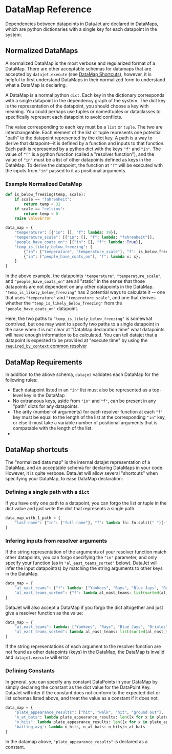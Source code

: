 # DataMap Reference

Dependencies between datapoints in DataJet are declared in DataMaps, which are python dictionaries with a single key for each datapoint in the system.

## Normalized DataMaps

A normalized DataMap is the most verbose and regularized format of a DataMap. There are other acceptable schemas for datamaps that are accepted by `datajet.execute` (see [DataMap Shortcuts](#datamap-shortcuts)), however, it is helpful to first understand DataMaps in their normalized form to understand what a DataMap is declaring.

A DataMap is a normal python `dict`. Each key in the dictionary corresponds with a single datapoint in the dependency graph of the system. The dict key is the representation of the datapoint, you should choose a key with meaning. You could perhaps use tuples or namedtuples or dataclasses to specifically represent each datapoint to avoid conflicts.

The value corresponding to each key must be a `list` or `tuple`. The two are interchangeable. Each element of the list or tuple represents one potential "path" to the datapoint represented by the dict key. A path is a way to derive that datapoint--it is defined by a function and inputs to that function. Each path is represented by a python dict with the keys `"f"` and `"in"`. The value of `"f"` is a python function (called a "resolver function"), and the value of `"in"` must be a list of other datapoints defined as keys in the DataMap. To derive the datapoint, the function at `"f"` will be executed with the inputs from `"in"` passed to it as positional arguments.

### Example Normalized DataMap

```python
def is_below_freezing(temp, scale):
    if scale == "fahrenheit":
        return temp < 32
    if scale == "celsius":
        return temp < 0
    raise ValueError

data_map = {
    "temperature": [{"in": [], "f": lambda: 39}],
    "temperature_scale": [{"in": [], "f": lambda: "fahrenheit"}],
    "people_have_coats_on": [{"in": [], "f": lambda: True}],
    "temp_is_likely_below_freezing": [
        {"in": ["temperature", "temperature_scale"], "f": is_below_freezing},
        {"in": ["people_have_coats_on"], "f": lambda x: x},
    ]
}
```

In the above example, the datapoints `"temperature"`, `"temperature_scale"`, and `"people_have_coats_on"` are all "static" in the sense that those datapoints are not dependent on any other datapoints in the DataMap. `"temp_is_likely_below_freezing"` has 2 potential ways to calculate it -- one that uses `"temperature"` and `"temperature_scale"`, and one that derives whether the `"temp_is_likely_below_freezing"` from the `"people_have_coats_on"` datapoint. 

Here, the two paths to `"temp_is_likely_below_freezing"` is somewhat contrived, but one may want to specify two paths to a single datapoint in the case when it is not clear at "DataMap declaration time" what datapoints will have enough information to be calculated. You can tell datajet that a datapoint is expected to be provided at "execute time" by using the [`required_by_context` common resolver](./api.md#common-resolvers)

## DataMap Requirements
In addition to the above schema, `datajet` validates each DataMap for the following rules:
- Each datapoint listed in an `"in"` list must also be represented as a top-level key in the DataMap
- No extraneous keys, aside from `"in"` and `"f"`, can be present in any "path" dicts for any datapoints.
- The arity (number of arguments) for each resolver function at each `"f"` key must be equal to the length of the list at the corresponding `"in"` key, or else it must take a variable number of positional arguments that is compatable with the length of the list.
- 

## DataMap shortcuts
The "normalized data map" is the internal datajet representation of a DataMap, and an acceptable schema for declaring DataMaps in your code. However, it is quite verbose. DataJet will allow several "shortcuts" when specifying your DataMap, to ease DataMap declaration:  

### Defining a single path with a `dict`
If you have only one path to a datapoint, you can forgo the list or tuple in the dict value and just write the dict that represents a single path.
```python
data_map_with_1_path = {
    "last-name": {"in": ["full-name"], "f": lambda fn: fn.split(" ")[-1]}
}
```

### Infering inputs from resolver arguments
If the string representation of the arguments of your resolver function match other datapoints, you can forgo specifying the `"in"` parameter, and only specify your function (as in `"al_east_teams_sorted"` below). DataJet will infer the input datapoint(s) by matching the string arguments to other keys in the DataMap.
```python
data_map = {
    "al_east_teams": {"f": lambda: ["Yankees", "Rays", "Blue Jays", "Orioles", "Red Sox"]},
    "al_east_teams_sorted": {"f": lambda al_east_teams: list(sorted(al_east_teams)})
}
```

DataJet will also accept a DataMap if you forgo the dict altogether and just give a resolver function as the value:
```python
data_map = {
    "al_east_teams": lambda: ["Yankees", "Rays", "Blue Jays", "Orioles", "Red Sox"],
    "al_east_teams_sorted": lambda al_east_teams: list(sorted(al_east_teams))
}
```

If the string representations of each argument to the resolver function are not found as other datapoints (keys) in the DataMap, the DataMap is invalid and `datajet.execute` will error.

### Defining Constants
In general, you can specify any constant DataPoints in your DataMap by simply declaring the constant as the dict value for the DataPoint Key. DataJet will infer if the constant does not conform to the expected dict or list schemas listed above, and treat the value as a constant if it does not.

```python
data_map = {
    "plate_appearance_results": ["hit", "walk", "hit", "ground out"],
    "n_at_bats": lambda plate_appearance_results: len([x for x in plate_appearance_results if x not in ('walk', 'hbp', 'sac')]),
    "n_hits": lambda plate_appearance_results: len([x for x in plate_appearance_results if x == 'hit']),
    'batting_avg': lambda n_hits, n_at_bats: n_hits/n_at_bats
}
```
In the datamap above, `"plate_appearance_results"` is declared as a constant.
